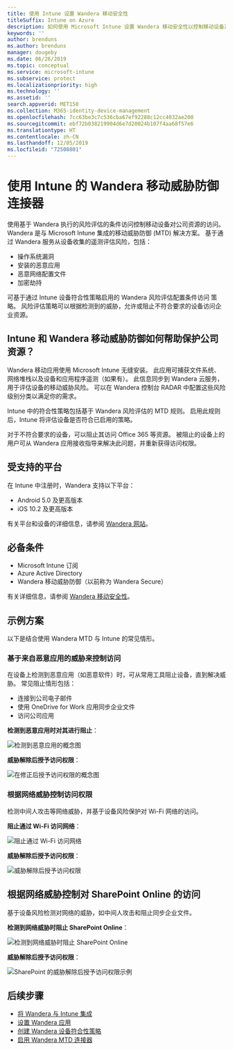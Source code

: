 ```yaml
---
title: 使用 Intune 设置 Wandera 移动安全性
titleSuffix: Intune on Azure
description: 如何使用 Microsoft Intune 设置 Wandera 移动安全性以控制移动设备对公司资源的访问。
keywords: ''
author: brenduns
ms.author: brenduns
manager: dougeby
ms.date: 06/26/2019
ms.topic: conceptual
ms.service: microsoft-intune
ms.subservice: protect
ms.localizationpriority: high
ms.technology: ''
ms.assetid: ''
search.appverid: MET150
ms.collection: M365-identity-device-management
ms.openlocfilehash: 7cc63be3c7c536cba67ef92288c12cc4032ae200
ms.sourcegitcommit: ebf72b038219904d6e7d20024b107f4aa68f57e6
ms.translationtype: HT
ms.contentlocale: zh-CN
ms.lasthandoff: 12/05/2019
ms.locfileid: "72508801"
---
```

# <a name="wandera-mobile-threat-defense-connector-with-intune"></a>使用 Intune 的 Wandera 移动威胁防御连接器  

使用基于 Wandera 执行的风险评估的条件访问控制移动设备对公司资源的访问。 Wandera 是与 Microsoft Intune 集成的移动威胁防御 (MTD) 解决方案。  基于通过 Wandera 服务从设备收集的遥测评估风险，包括：
- 操作系统漏洞
- 安装的恶意应用
- 恶意网络配置文件
- 加密劫持

可基于通过 Intune 设备符合性策略启用的 Wandera 风险评估配置条件访问  策略。 风险评估策略可以根据检测到的威胁，允许或阻止不符合要求的设备访问企业资源。  


## <a name="how-do-intune-and-wandera-mobile-threat-defense-help-protect-your-company-resources"></a>Intune 和 Wandera 移动威胁防御如何帮助保护公司资源？  

Wandera 移动应用使用 Microsoft Intune 无缝安装。 此应用可捕获文件系统、网络堆栈以及设备和应用程序遥测（如果有）。 此信息同步到 Wandera 云服务，用于评估设备的移动威胁风险。 可以在 Wandera 控制台 RADAR 中配置这些风险级别分类以满足你的需求。

Intune 中的符合性策略包括基于 Wandera 风险评估的 MTD 规则。 启用此规则后，Intune 将评估设备是否符合已启用的策略。

对于不符合要求的设备，可以阻止其访问 Office 365 等资源。 被阻止的设备上的用户可从 Wandera 应用接收指导来解决此问题，并重新获得访问权限。

## <a name="supported-platforms"></a>受支持的平台  

在 Intune 中注册时，Wandera 支持以下平台：

- Android 5.0 及更高版本  
- iOS 10.2 及更高版本  

有关平台和设备的详细信息，请参阅 [Wandera 网站](https://www.wandera.com/why-wandera/features/device-support/)。

## <a name="prerequisites"></a>必备条件  

- Microsoft Intune 订阅  
- Azure Active Directory  
- Wandera 移动威胁防御（以前称为 Wandera Secure）  

有关详细信息，请参阅 [Wandera 移动安全性](https://www.wandera.com/mobile-security/)。
 
## <a name="sample-scenarios"></a>示例方案

以下是结合使用 Wandera MTD 与 Intune 的常见情形。

### <a name="control-access-based-on-threats-from-malicious-apps"></a>基于来自恶意应用的威胁来控制访问  

在设备上检测到恶意应用（如恶意软件）时，可从常用工具阻止设备，直到解决威胁。 常见阻止情形包括：  
- 连接到公司电子邮件  
- 使用 OneDrive for Work 应用同步企业文件  
- 访问公司应用  

**检测到恶意应用时对其进行阻止**：

![检测到恶意应用的概念图](./media/wandera-mtd-connector/wandera-malicious-apps-blocked.png)  

**威胁解除后授予访问权限**： 

![在修正后授予访问权限的概念图](./media/wandera-mtd-connector/wandera-malicious-apps-unblocked.png)


### <a name="control-access-based-on-threat-to-network"></a>根据网络威胁控制访问权限  

检测中间人攻击等网络威胁，并基于设备风险保护对 Wi-Fi 网络的访问。  

**阻止通过 Wi-Fi 访问网络**：  

![阻止通过 Wi-Fi 访问网络](./media/wandera-mtd-connector/wandera-network-wifi-blocked.png)

**威胁解除后授予访问权限**：  

![威胁解除后授予访问权限](./media/wandera-mtd-connector/wandera-network-wifi-unblocked.png)  

## <a name="control-access-to-sharepoint-online-based-on-threat-to-network"></a>根据网络威胁控制对 SharePoint Online 的访问

基于设备风险检测对网络的威胁，如中间人攻击和阻止同步企业文件。

**检测到网络威胁时阻止 SharePoint Online**：  

![检测到网络威胁时阻止 SharePoint Online](./media/wandera-mtd-connector/wandera-network-spo-blocked.png)  


**威胁解除后授予访问权限**：  

![SharePoint 的威胁解除后授予访问权限示例](./media/wandera-mtd-connector/wandera-network-spo-unblocked.png)  

## <a name="next-steps"></a>后续步骤

- [将 Wandera 与 Intune 集成](wandera-mtd-connector-integration.md)
- [设置 Wandera 应用](mtd-apps-ios-app-configuration-policy-add-assign.md)
- [创建 Wandera 设备符合性策略](mtd-device-compliance-policy-create.md)
- [启用 Wandera MTD 连接器](mtd-connector-enable.md)